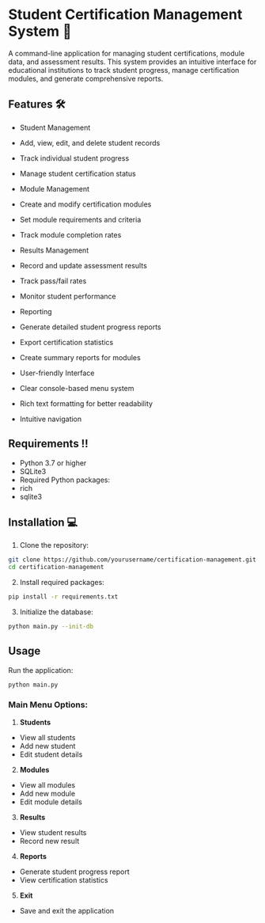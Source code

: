 # Student Certification Management System 📝

A command-line application for managing student certifications, module data, and assessment results. This system provides an intuitive interface for educational institutions to track student progress, manage certification modules, and generate comprehensive reports.

## Features 🛠️

- Student Management
- Add, view, edit, and delete student records
- Track individual student progress
- Manage student certification status

- Module Management
- Create and modify certification modules
- Set module requirements and criteria
- Track module completion rates

- Results Management
- Record and update assessment results
- Track pass/fail rates
- Monitor student performance

- Reporting
- Generate detailed student progress reports
- Export certification statistics
- Create summary reports for modules

- User-friendly Interface
- Clear console-based menu system
- Rich text formatting for better readability
- Intuitive navigation

## Requirements ‼️

- Python 3.7 or higher
- SQLite3
- Required Python packages:
- rich
- sqlite3

## Installation 💻

1. Clone the repository:
```bash
git clone https://github.com/yourusername/certification-management.git
cd certification-management
```

2. Install required packages:
```bash
pip install -r requirements.txt
```

3. Initialize the database:
```bash
python main.py --init-db
```

## Usage

Run the application:
```bash
python main.py
```

### Main Menu Options:

1. **Students**
- View all students
- Add new student
- Edit student details
  
2. **Modules**
- View all modules
- Add new module
- Edit module details

3. **Results**
- View student results
- Record new result

4. **Reports**
- Generate student progress report
- View certification statistics

5. **Exit**
- Save and exit the application


